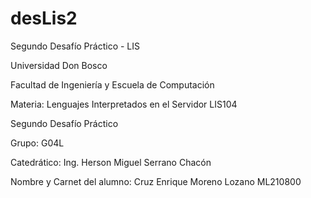 # desLis2
 Segundo Desafío Práctico - LIS

Universidad Don Bosco

Facultad de Ingeniería y Escuela de Computación

Materia:
Lenguajes Interpretados en el Servidor LIS104

Segundo Desafío Práctico

Grupo:
G04L

Catedrático:
Ing. Herson Miguel Serrano Chacón

Nombre y Carnet del alumno:
Cruz Enrique Moreno Lozano ML210800
